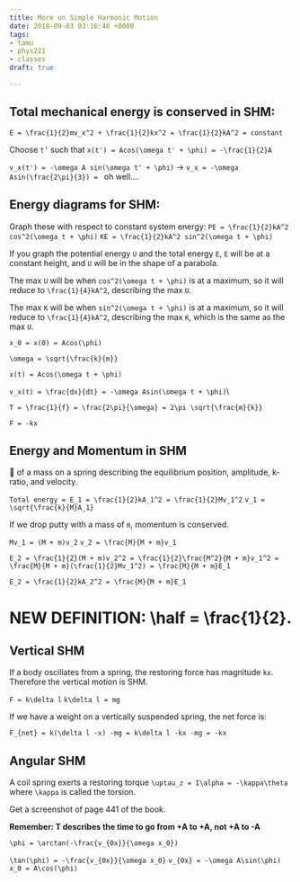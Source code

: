 ```yaml
---
title: More on Simple Harmonic Motion
date: 2018-09-03 03:16:48 +0000
tags:
- tamu
- phys221
- classes
draft: true

---
```

## Total mechanical energy is conserved in SHM:
`E = \frac{1}{2}mv_x^2 + \frac{1}{2}kx^2 = \frac{1}{2}kA^2 = constant`

Choose `t’` such that `x(t') = Acos(\omega t' + \phi) = -\frac{1}{2}A` 

`v_x(t') = -\omega A sin(\omega t' + \phi)` -> `v_x = -\omega Asin(\frac{2\pi}{3}) = ` oh well….

## Energy diagrams for SHM:

Graph these with respect to constant system energy:
`PE = \frac{1}{2}kA^2 cos^2(\omega t + \phi)`
`KE = \frac{1}{2}kA^2 sin^2(\omega t + \phi)`

If you graph the potential energy `U` and the total energy `E`, `E` will be at a constant height, and `U` will be in the shape of a parabola.

The max `U` will be when `cos^2(\omega t + \phi)` is at a maximum, so it will reduce to `\frac{1}{4}kA^2`, describing the max `U`.

The max `K` will be when `sin^2(\omega t + \phi)` is at a maximum, so it will reduce to `\frac{1}{4}kA^2`, describing the max `K`, which is the same as the max `U`.

`x_0 = x(0) = Acos(\phi)`

`\omega = \sqrt{\frac{k}{m}}`

`x(t) = Acos(\omega t + \phi)`

`v_x(t) = \frac{dx}{dt} = -\omega Asin(\omega t + \phi)`\

`T = \frac{1}{f} = \frac{2\pi}{\omega} = 2\pi \sqrt{\frac{m}{k}}`

`F = -kx`

## Energy and Momentum in SHM
📸 of a mass on a spring describing the equilibrium position, amplitude, k-ratio, and velocity.

`Total energy = E_1 = \frac{1}{2}kA_1^2 = \frac{1}{2}Mv_1^2`
`v_1 = \sqrt{\frac{k}{M}A_1}`

If we drop putty with a mass of `m`, momentum is conserved.

`Mv_1 = (M + m)v_2`
`v_2 = \frac{M}{M + m}v_1`

`E_2 = \frac{1}{2}(M + m)v_2^2 = \frac{1}{2}\frac{M^2}{M + m}v_1^2 = \frac{M}{M + m}(\frac{1}{2}Mv_1^2) = \frac{M}{M + m}E_1`

`E_2 = \frac{1}{2}kA_2^2 = \frac{M}{M + m}E_1`

# NEW DEFINITION: \half = \frac{1}{2}.
## Vertical SHM
If a body oscillates from a spring, the restoring force has magnitude `kx`. Therefore the vertical motion is SHM.

`F = k\delta l`
`k\delta l = mg`

If we have a weight on a vertically suspended spring, the net force is:

`F_{net} = k(\delta l -x) -mg = k\delta l -kx -mg = -kx`

## Angular SHM
A coil spring exerts a restoring torque `\uptau_z = I\alpha = -\kappa\theta` where `\kappa`  is called the torsion.

Get a screenshot of page 441 of the book.

**Remember: T describes the time to go from +A to +A, not +A to -A**

`\phi = \arctan(-\frac{v_{0x}}{\omega x_0})`

`\tan(\phi) = -\frac{v_{0x}}{\omega x_0}`
`v_{0x} = -\omega A\sin(\phi)`
`x_0 = A\cos(\phi)`
